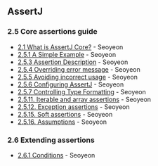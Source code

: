 ## AssertJ

### 2.5 Core assertions guide

- [2.1 What is AssertJ Core?](https://github.com/yeonise/daily-code-snippets/blob/main/AssertJ/Core/2-1-what-is-assertJ-core.md) - Seoyeon
- [2.5.1 A Simple Example](https://github.com/yeonise/daily-code-snippets/blob/main/AssertJ/Core/2-5-1-a-simple-example.md) - Seoyeon
- [2.5.3 Assertion Description](https://github.com/yeonise/daily-code-snippets/blob/main/AssertJ/Core/2-5-3-assertion-description.md) - Seoyeon
- [2.5.4 Overriding error message](https://github.com/yeonise/daily-code-snippets/blob/main/AssertJ/Core/2-5-4-overriding-error-message.md) - Seoyeon
- [2.5.5 Avoiding incorrect usage](https://github.com/yeonise/daily-code-snippets/blob/main/AssertJ/Core/2-5-5-avoiding-incorrect-usage.md) - Seoyeon
- [2.5.6 Configuring AssertJ](https://github.com/yeonise/daily-code-snippets/blob/main/AssertJ/Core/2-5-6-configuring-assertJ.md) - Seoyeon
- [2.5.7 Controlling Type Formatting](https://github.com/yeonise/daily-code-snippets/blob/main/AssertJ/Core/2-5-7-controlling-type-formatting.md) - Seoyeon
- [2.5.11. Iterable and array assertions](https://github.com/yeonise/daily-code-snippets/blob/main/AssertJ/Core/2-5-11-iterable-and-array-assertions.md) - Seoyeon
- [2.5.12. Exception assertions](https://github.com/yeonise/daily-code-snippets/blob/main/AssertJ/Core/2-5-12-exception-assertions.md) - Seoyeon
- [2.5.15. Soft assertions](https://github.com/yeonise/daily-code-snippets/blob/main/AssertJ/Core/2-5-15-soft-assertions.md) - Seoyeon
- [2.5.16. Assumptions](https://github.com/yeonise/daily-code-snippets/blob/main/AssertJ/Core/2-5-15-assumptions.md) - Seoyeon

### 2.6 Extending assertions

- [2.6.1 Conditions](https://github.com/yeonise/daily-code-snippets/blob/main/AssertJ/Core/2-6-1-conditions.md) - Seoyeon
